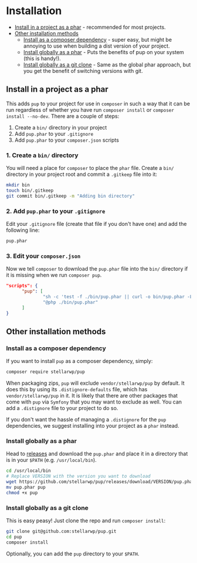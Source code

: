 # Installation

* [Install in a project as a phar](#install-in-a-project-as-a-phar) - recommended for most projects.
* [Other installation methods](#other-installation-methods)
  * [Install as a composer dependency](#install-as-a-composer-dependency) - super easy, but might be annoying to use when building a dist version of your project.
  * [Install globally as a phar](#install-globally-as-a-phar) - Puts the benefits of pup on your system (this is handy!).
  * [Install globally as a git clone](#install-globally-as-a-git-clone) - Same as the global phar approach, but you get the benefit of switching versions with git.


## Install in a project as a phar

This adds `pup` to your project for use in `composer` in such a way that it can be run regardless of whether you have
run `composer install` or `composer install --no-dev`. There are a couple of steps:

1. Create a `bin/` directory in your project
2. Add `pup.phar` to your `.gitignore`
3. Add `pup.phar` to your `composer.json` scripts

### 1. Create a `bin/` directory

You will need a place for `composer` to place the `phar` file. Create a `bin/` directory in your project root and commit a `.gitkeep` file into it:

```bash
mkdir bin
touch bin/.gitkeep
git commit bin/.gitkeep -m "Adding bin directory"
```

### 2. Add `pup.phar` to your `.gitignore`

Edit your `.gitignore` file (create that file if you don't have one) and add the following line:

```bash
pup.phar
```

### 3. Edit your `composer.json`

Now we tell `composer` to download the `pup.phar` file into the `bin/` directory if it is missing when we run `composer pup`.

```json
"scripts": {
      "pup": [
              "sh -c 'test -f ./bin/pup.phar || curl -o bin/pup.phar -L -C - https://github.com/stellarwp/pup/releases/download/VERSION/pup.phar'",
              "@php ./bin/pup.phar"
      ]
}
```

## Other installation methods

### Install as a composer dependency

If you want to install `pup` as a composer dependency, simply:

```bash
composer require stellarwp/pup
```

When packaging zips, `pup` will exclude `vendor/stellarwp/pup` by default. It does this by using its
`.distignore-defaults` file, which has `vendor/stellarwp/pup` in it. It is likely that there are other packages that
come with `pup` via `Symfony` that you may want to exclude as well. You can add a `.distignore` file to your project to
do so.

If you don't want the hassle of managing a `.distignore` for the `pup` dependencies, we suggest installing into your
project as a `phar` instead.

### Install globally as a phar

Head to [releases](https://github.com/stellarwp/pup/releases) and download the `pup.phar` and place it in a directory that is in your `$PATH` (e.g. `/usr/local/bin`).

```bash
cd /usr/local/bin
# Replace VERSION with the version you want to download
wget https://github.com/stellarwp/pup/releases/download/VERSION/pup.phar
mv pup.phar pup
chmod +x pup
```

### Install globally as a git clone

This is easy peasy! Just clone the repo and run `composer install`:

```bash
git clone git@github.com:stellarwp/pup.git
cd pup
composer install
```

Optionally, you can add the `pup` directory to your `$PATH`.
